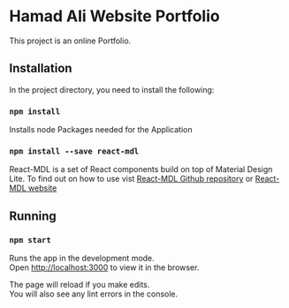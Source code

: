 # Hamad Ali Website Portfolio

This project is an online Portfolio.

## Installation

In the project directory, you need to install the following:<br>

### `npm install`

Installs node Packages needed for the Application<br>

### `npm install --save react-mdl`

React-MDL is a set of React components build on top of Material Design Lite. To find out on how to use vist [React-MDL Github repository](https://github.com/tleunen/react-mdl) or [React-MDL website](https://tleunen.github.io/react-mdl/)<br>

## Running

### `npm start`

Runs the app in the development mode.<br>
Open [http://localhost:3000](http://localhost:3000) to view it in the browser.<br>

The page will reload if you make edits.<br>
You will also see any lint errors in the console.


